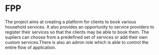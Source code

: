 # FPP
The project aims at creating a platform for clients to book various household services. It also provides an opportunity to service providers to
register their services so that the clients may be able to book them. The supliers can choose from a predefined set of services or add their own
custom services.There is also an admin role which is able to control the entire flow of application.
